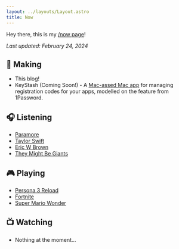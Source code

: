 ```yaml
---
layout: ../layouts/Layout.astro
title: Now
---
```


Hey there, this is my [/now page](https://nownownow.com/about)!

_Last updated: February 24, 2024_

## 🔨 Making

- This blog!
- KeyStash (Coming Soon!) - A [Mac-assed Mac app](https://daringfireball.net/linked/2020/03/20/mac-assed-mac-apps) for managing registration codes for your apps, modelled on the feature from 1Password.

## 🎧 Listening

- [Paramore](https://music.apple.com/us/artist/paramore/75950796)
- [Taylor Swift](https://music.apple.com/us/artist/taylor-swift/159260351)
- [Eric W Brown](https://music.apple.com/us/artist/eric-w-brown/1503483546)
- [They Might Be Giants](https://music.apple.com/us/artist/they-might-be-giants/149020)

## 🎮 Playing

- [Persona 3 Reload](https://thegamesdb.net/game.php?id=118048)
- [Fortnite](https://thegamesdb.net/game.php?id=84367)
- [Super Mario Wonder](https://thegamesdb.net/game.php?id=115948)

## 📺 Watching

- Nothing at the moment...
